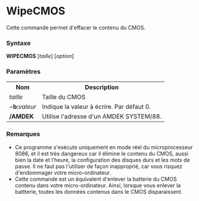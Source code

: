 # WipeCMOS
Cette commande permet d'effacer le contenu du CMOS.

<h3>Syntaxe</h3>

<b>WIPECMOS</b> [<i>taille</i>] [<i>option</i>]

<h3>Paramètres</h3>

<table>
  <tr>
    <th>Nom</th>
    <th>Description</th>
  </tr>
  <tr>
    <td><i>taille</i></td>
    <td>Taille du CMOS</td>
  </tr>
  <tr>
    <td><b>-b:</b><i>valeur</i></td>
    <td>Indique la valeur à écrire. Par défaut 0.</td>
  </tr>
  <tr>
    <td><b>/AMDEK</b></td>
    <td>Utilise l'adresse d'un AMDEK SYSTEM/88.</td>
  </tr>
</table>  

<h3>Remarques</h3>
<ul>
  <li>Ce programme s'exécute uniquement en mode réel du microprocesseur 8086, et il est très dangereux car il élimine le contenu du CMOS, aussi bien la date et l'heure, la configuration des disques durs et les mots de passe. Il ne faut pas l'utiliser de façon inapproprié, car vous risquez d'endommager votre micro-ordinateur.</li>
  <li>Cette commande est un équivalent d'enlever la batterie du CMOS contenu dans votre micro-ordinateur. Ainsi, lorsque vous enlever la battterie, toutes les données contenus dans le CMOS disparaissent.</li>
</ul>
